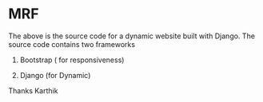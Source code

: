 # MRF

The above is the source code for a dynamic website built with Django. The source code contains two frameworks

1) Bootstrap ( for responsiveness)

2) Django (for Dynamic)

Thanks
Karthik
